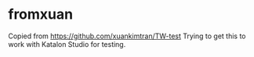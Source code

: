 # fromxuan
Copied from https://github.com/xuankimtran/TW-test
Trying to get this to work with Katalon Studio for testing.

